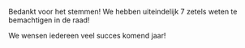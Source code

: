 Bedankt voor het stemmen! We hebben uiteindelijk 7 zetels weten te bemachtigen in de raad!

We wensen iedereen veel succes komend jaar!
